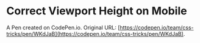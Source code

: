 # Correct Viewport Height on Mobile

A Pen created on CodePen.io. Original URL: [https://codepen.io/team/css-tricks/pen/WKdJaB](https://codepen.io/team/css-tricks/pen/WKdJaB).

